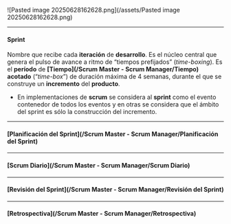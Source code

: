 ![Pasted image 20250628162628.png](/assets/Pasted image 20250628162628.png)
****
#### **Sprint**
Nombre que recibe cada **iteración** de **desarrollo**. Es el núcleo central que genera el pulso de avance a ritmo de “tiempos prefijados” (*time-boxing*).
Es el **período** de **[Tiempo](/Scrum Master - Scrum Manager/Tiempo)** **acotado** (“*time-box*”) de duración máxima de 4 semanas, durante el que se construye un **incremento** del **producto**.
- En implementaciones de **scrum** se considera al **sprint** como el evento contenedor de todos los eventos y en otras se considera que el ámbito del sprint es sólo la construcción del incremento.
****
#### **[Planificación del Sprint](/Scrum Master - Scrum Manager/Planificación del Sprint)**
****
#### **[Scrum Diario](/Scrum Master - Scrum Manager/Scrum Diario)**
****
#### **[Revisión del Sprint](/Scrum Master - Scrum Manager/Revisión del Sprint)**
****
#### **[Retrospectiva](/Scrum Master - Scrum Manager/Retrospectiva)**
